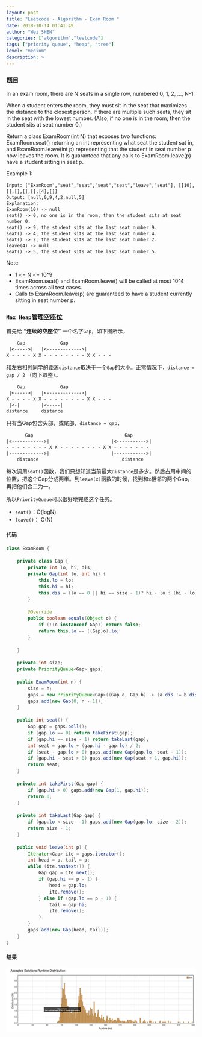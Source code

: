 ```yaml
---
layout: post
title: "Leetcode - Algorithm - Exam Room "
date: 2018-10-14 01:41:49
author: "Wei SHEN"
categories: ["algorithm","leetcode"]
tags: ["priority queue", "heap", "tree"]
level: "medium"
description: >
---
```


### 题目
In an exam room, there are N seats in a single row, numbered 0, 1, 2, ..., N-1.

When a student enters the room, they must sit in the seat that maximizes the distance to the closest person.  If there are multiple such seats, they sit in the seat with the lowest number.  (Also, if no one is in the room, then the student sits at seat number 0.)

Return a class ExamRoom(int N) that exposes two functions: ExamRoom.seat() returning an int representing what seat the student sat in, and ExamRoom.leave(int p) representing that the student in seat number p now leaves the room.  It is guaranteed that any calls to ExamRoom.leave(p) have a student sitting in seat p.

Example 1:
```
Input: ["ExamRoom","seat","seat","seat","seat","leave","seat"], [[10],[],[],[],[],[4],[]]
Output: [null,0,9,4,2,null,5]
Explanation:
ExamRoom(10) -> null
seat() -> 0, no one is in the room, then the student sits at seat number 0.
seat() -> 9, the student sits at the last seat number 9.
seat() -> 4, the student sits at the last seat number 4.
seat() -> 2, the student sits at the last seat number 2.
leave(4) -> null
seat() -> 5, the student sits at the last seat number 5.
```

Note:
* 1 <= N <= 10^9
* ExamRoom.seat() and ExamRoom.leave() will be called at most 10^4 times across all test cases.
* Calls to ExamRoom.leave(p) are guaranteed to have a student currently sitting in seat number p.


### `Max Heap`管理空座位
首先给 **“连续的空座位”** 一个名字`Gap`，如下图所示，
```
    Gap             Gap
 |<----->|   |<------------->|
X - - - - X X - - - - - - - - X X - - -
```

和左右相邻同学的距离`distance`取决于一个`Gap`的大小。正常情况下，`distance = gap / 2` （向下取整）。
```
    Gap             Gap
 |<----->|   |<------------->|
X - - - - X X - - - - - - - - X X - - -
 |<-|        |<-----|
distance     distance
```
只有当Gap包含头部，或尾部，`distance = gap`，
```
       Gap                                  Gap
|<------------>|                       |<----------->|
- - - - - - - - X X - - - - - - - - X X - - - - - - -
|------------->|                       |------------>|
    distance                               distance
```

每次调用`seat()`函数，我们只想知道当前最大`distance`是多少。然后占用中间的位置，把这个Gap分成两半。到`leave(x)`函数的时候，找到和`x`相邻的两个Gap，再把他们合二为一。

所以`PriorityQueue`可以很好地完成这个任务。
* `seat()`：O(logN)
* `leave()`： O(N)

#### 代码
```java
class ExamRoom {

    private class Gap {
        private int lo, hi, dis;
        private Gap(int lo, int hi) {
            this.lo = lo;
            this.hi = hi;
            this.dis = (lo == 0 || hi == size - 1)? hi - lo : (hi - lo) / 2;
        }

        @Override
        public boolean equals(Object o) {
            if (!(o instanceof Gap)) return false;
            return this.lo == ((Gap)o).lo;
        }

    }

    private int size;
    private PriorityQueue<Gap> gaps;

    public ExamRoom(int n) {
        size = n;
        gaps = new PriorityQueue<Gap>((Gap a, Gap b) -> (a.dis != b.dis)? b.dis - a.dis : a.lo - b.lo);
        gaps.add(new Gap(0, n - 1));
    }

    public int seat() {
        Gap gap = gaps.poll();
        if (gap.lo == 0) return takeFirst(gap);
        if (gap.hi == size - 1) return takeLast(gap);
        int seat = gap.lo + (gap.hi - gap.lo) / 2;
        if (seat - gap.lo > 0) gaps.add(new Gap(gap.lo, seat - 1));
        if (gap.hi - seat > 0) gaps.add(new Gap(seat + 1, gap.hi));
        return seat;
    }

    private int takeFirst(Gap gap) {
        if (gap.hi > 0) gaps.add(new Gap(1, gap.hi));
        return 0;
    }

    private int takeLast(Gap gap) {
        if (gap.lo < size - 1) gaps.add(new Gap(gap.lo, size - 2));
        return size - 1;
    }

    public void leave(int p) {
        Iterator<Gap> ite = gaps.iterator();
        int head = p, tail = p;
        while (ite.hasNext()) {
            Gap gap = ite.next();
            if (gap.hi == p - 1) {
                head = gap.lo;
                ite.remove();
            } else if (gap.lo == p + 1) {
                tail = gap.hi;
                ite.remove();
            }
        }
        gaps.add(new Gap(head, tail));
    }
}
```

#### 结果
![exam-room-1](/images/leetcode/exam-room-1.png)
